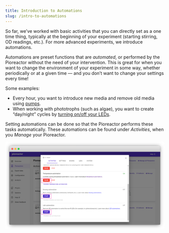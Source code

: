 ```yaml
---
title: Introduction to Automations
slug: /intro-to-automations
---
```


So far, we’ve worked with basic activities that you can directly set as a one time thing, typically at the beginning of your experiment (starting stirring, OD readings, etc.). For more advanced experiments, we introduce automations.

Automations are preset functions that are _automated_, or performed by the Pioreactor without the need of your intervention. This is great for when you want to change the environment of your experiment in some way, whether periodically or at a given time  — and you don’t want to change your settings every time! 

Some examples:  
*	Every hour, you want to introduce new media and remove old media using [pumps](/user-guide/dosing-automations#chemostat). 
*	When working with phototrophs (such as algae), you want to create “day/night” cycles by [turning on/off your LEDs](/user-guide/led-automations). 

Setting automations can be done so that the Pioreactor performs these tasks automatically. These automations can be found under _Activities_, when you _Manage_ your Pioreactor. 

![](/img/user-guide/automations.png)
